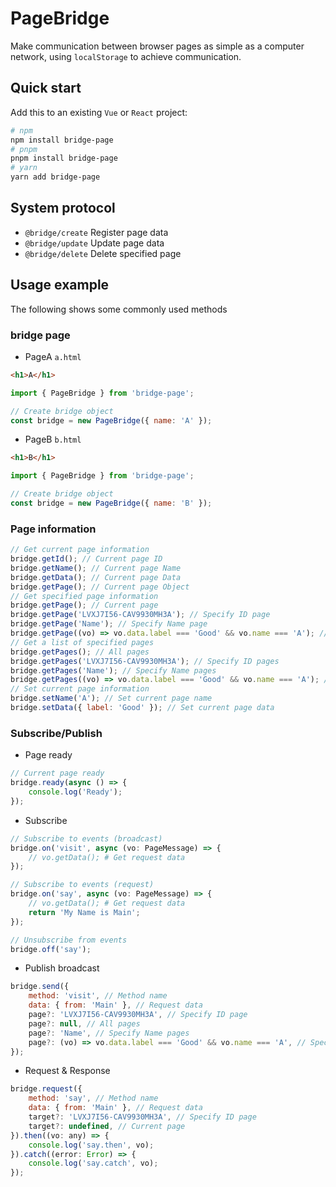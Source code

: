 # PageBridge

Make communication between browser pages as simple as a computer network, using `localStorage` to achieve communication.

## Quick start

Add this to an existing `Vue` or `React` project:

```bash
# npm
npm install bridge-page
# pnpm
pnpm install bridge-page
# yarn
yarn add bridge-page
```

## System protocol

- `@bridge/create` Register page data
- `@bridge/update` Update page data
- `@bridge/delete` Delete specified page

## Usage example

The following shows some commonly used methods

### bridge page

- PageA `a.html`

```html
<h1>A</h1>
```

```javascript
import { PageBridge } from 'bridge-page';

// Create bridge object
const bridge = new PageBridge({ name: 'A' });
```

- PageB `b.html`

```html
<h1>B</h1>
```

```javascript
import { PageBridge } from 'bridge-page';

// Create bridge object
const bridge = new PageBridge({ name: 'B' });
```

### Page information

```javascript
// Get current page information
bridge.getId(); // Current page ID
bridge.getName(); // Current page Name
bridge.getData(); // Current page Data
bridge.getPage(); // Current page Object
// Get specified page information
bridge.getPage(); // Current page
bridge.getPage('LVXJ7I56-CAV9930MH3A'); // Specify ID page
bridge.getPage('Name'); // Specify Name page
bridge.getPage((vo) => vo.data.label === 'Good' && vo.name === 'A'); // Specify Condition page
// Get a list of specified pages
bridge.getPages(); // All pages
bridge.getPages('LVXJ7I56-CAV9930MH3A'); // Specify ID pages
bridge.getPages('Name'); // Specify Name pages
bridge.getPages((vo) => vo.data.label === 'Good' && vo.name === 'A'); // Specify Condition pages
// Set current page information
bridge.setName('A'); // Set current page name
bridge.setData({ label: 'Good' }); // Set current page data
```

### Subscribe/Publish

- Page ready

```javascript
// Current page ready
bridge.ready(async () => {
    console.log('Ready');
});
```

- Subscribe

```javascript
// Subscribe to events (broadcast)
bridge.on('visit', async (vo: PageMessage) => {
    // vo.getData(); # Get request data
});

// Subscribe to events (request)
bridge.on('say', async (vo: PageMessage) => {
    // vo.getData(); # Get request data
    return 'My Name is Main';
});

// Unsubscribe from events
bridge.off('say');
```

- Publish broadcast

```javascript
bridge.send({
    method: 'visit', // Method name
    data: { from: 'Main' }, // Request data
    page?: 'LVXJ7I56-CAV9930MH3A', // Specify ID page
    page?: null, // All pages
    page?: 'Name', // Specify Name pages
    page?: (vo) => vo.data.label === 'Good' && vo.name === 'A', // Specify Condition pages
});
```

- Request & Response

```javascript
bridge.request({
    method: 'say', // Method name
    data: { from: 'Main' }, // Request data
    target?: 'LVXJ7I56-CAV9930MH3A', // Specify ID page
    target?: undefined, // Current page
}).then((vo: any) => {
    console.log('say.then', vo);
}).catch((error: Error) => {
    console.log('say.catch', vo);
});
```
